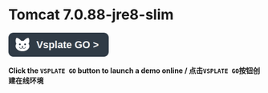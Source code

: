 # Tomcat 7.0.88-jre8-slim

<a href="https://www.vsplate.com/?docker-compose=https://github.com/vsplate/dcenvs/tomcat/7.0.88-jre8-slim"><img alt="VSPLATE GO" src="https://raw.githubusercontent.com/vsplate/images/master/vsgo_btn.png" width="200px"></a>

**Click the `VSPLATE GO` button to launch a demo online / 点击`VSPLATE GO`按钮创建在线环境**